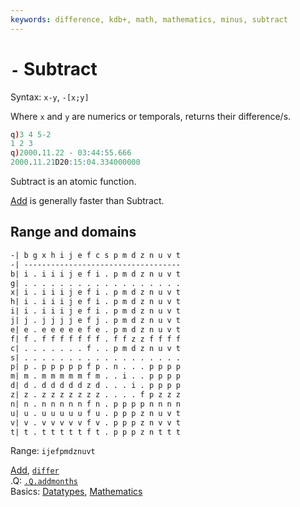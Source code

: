 ```yaml
---
keywords: difference, kdb+, math, mathematics, minus, subtract
---
```


# `-` Subtract


Syntax: `x-y`, `-[x;y]`

Where `x` and `y` are numerics or temporals, returns their difference/s.

```q
q)3 4 5-2
1 2 3
q)2000.11.22 - 03:44:55.666
2000.11.21D20:15:04.334000000
```

Subtract is an atomic function.

[Add](/ref/add) is generally faster than Subtract.
<!-- FIXME Examples with dictionaries and tables -->


## Range and domains

```txt
-| b g x h i j e f c s p m d z n u v t
-| -----------------------------------
b| i . i i i j e f i . p m d z n u v t
g| . . . . . . . . . . . . . . . . . .
x| i . i i i j e f i . p m d z n u v t
h| i . i i i j e f i . p m d z n u v t
i| i . i i i j e f i . p m d z n u v t
j| j . j j j j e f j . p m d z n u v t
e| e . e e e e e f e . p m d z n u v t
f| f . f f f f f f f . f f z z f f f f
c| . . . . . . . f . . p m d z n u v t
s| . . . . . . . . . . . . . . . . . .
p| p . p p p p p f p . n . . . p p p p
m| m . m m m m m f m . . i . . p p p p
d| d . d d d d d z d . . . i . p p p p
z| z . z z z z z z z . . . . f p z z z
n| n . n n n n n f n . p p p p n n n n
u| u . u u u u u f u . p p p z n u v t
v| v . v v v v v f v . p p p z n v v t
t| t . t t t t t f t . p p p z n t t t
```

Range: `ijefpmdznuvt`

<i class="far fa-hand-point-right"></i> 
[Add](add.md), 
[`differ`](differ.md)  
.Q: [`.Q.addmonths`](dotq.md#qaddmonths)  
Basics: [Datatypes](../basics/datatypes.md), 
[Mathematics](../basics/math.md)



